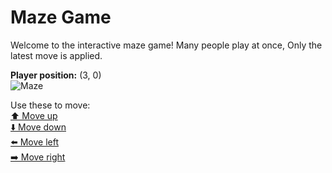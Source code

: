 # Maze Game  
Welcome to the interactive maze game! Many people play at once, Only the latest move is applied.

**Player position:** (3, 0)  
![Maze](https://github-maze-game.vercel.app/images/pos_3_0.png?t=1760624734510)

Use these to move:  
[⬆️ Move up](https://github-maze-game.vercel.app/move/3_0_w)  
[⬇️ Move down](https://github-maze-game.vercel.app/move/3_0_s)  
[⬅️ Move left](https://github-maze-game.vercel.app/move/3_0_a)  
[➡️ Move right](https://github-maze-game.vercel.app/move/3_0_d)
